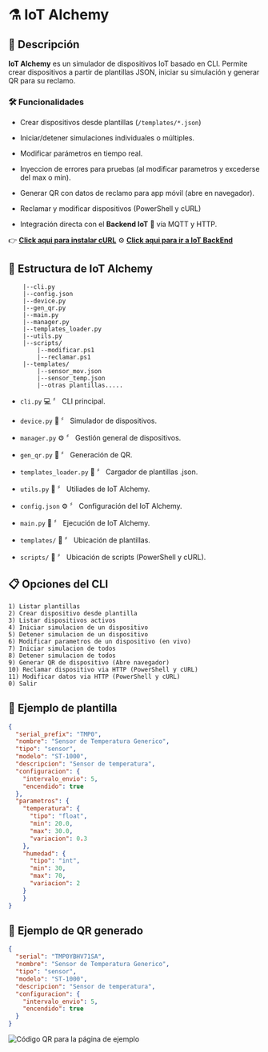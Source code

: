# ⚗️ IoT Alchemy

## 📝 Descripción

**IoT Alchemy** es un simulador de dispositivos IoT basado en CLI. Permite crear dispositivos a partir de plantillas JSON, iniciar su simulación y generar QR para su reclamo.

### 🛠️ Funcionalidades

-   Crear dispositivos desde plantillas (`/templates/*.json`)
    
-   Iniciar/detener simulaciones individuales o múltiples.
    
-   Modificar parámetros en tiempo real.

-   Inyeccion de errores para pruebas (al modificar parametros y excederse del max o min).
    
-   Generar QR con datos de reclamo para app móvil (abre en navegador).
    
-   Reclamar y modificar dispositivos (PowerShell y cURL)
    
-   Integración directa con el **Backend IoT** 🚀 vía MQTT y HTTP.
    

👉 [**Click aqui para instalar cURL**](https://curl.se/download.html)
⚙️ [**Click aqui para ir a IoT BackEnd**](https://github.com/mjmelean/IoT_Backend)

## 📁 Estructura de IoT Alchemy

```
    |--cli.py
    |--config.json
    |--device.py
    |--gen_qr.py
    |--main.py
    |--manager.py
    |--templates_loader.py
    |--utils.py
    |--scripts/
        |--modificar.ps1
        |--reclamar.ps1
    |--templates/
        |--sensor_mov.json
        |--sensor_temp.json
        |--otras plantillas.....

```

-   `cli.py` 💻 〞 CLI principal.
    
-   `device.py` 📱 〞 Simulador de dispositivos.
    
-   `manager.py` ⚙️ 〞 Gestión general de dispositivos.
    
-   `gen_qr.py` 🔳 〞 Generación de QR.
    
-   `templates_loader.py` 📄 〞 Cargador de plantillas .json.
    
-   `utils.py` 🔧 〞 Utiliades de IoT Alchemy.
    
-   `config.json` ⚙️ 〞 Configuración del IoT Alchemy.
    
-   `main.py` 🚀 〞 Ejecución de IoT Alchemy.
    
-   `templates/` 📂 〞 Ubicación de plantillas.
    
-   `scripts/` 📜 〞 Ubicación de scripts (PowerShell y cURL).
    

## 📋 Opciones del CLI

```
1) Listar plantillas
2) Crear dispositivo desde plantilla
3) Listar dispositivos activos
4) Iniciar simulacion de un dispositivo
5) Detener simulacion de un dispositivo
6) Modificar parametros de un dispositivo (en vivo)
7) Iniciar simulacion de todos
8) Detener simulacion de todos
9) Generar QR de dispositivo (Abre navegador)
10) Reclamar dispositivo via HTTP (PowerShell y cURL)
11) Modificar datos via HTTP (PowerShell y cURL)
0) Salir

```

## 📄 Ejemplo de plantilla

```json
{
  "serial_prefix": "TMP0",
  "nombre": "Sensor de Temperatura Generico",
  "tipo": "sensor",
  "modelo": "ST-1000",
  "descripcion": "Sensor de temperatura",
  "configuracion": {
    "intervalo_envio": 5,
    "encendido": true
  },
  "parametros": {
    "temperatura": {
      "tipo": "float",
      "min": 20.0,
      "max": 30.0,
      "variacion": 0.3
    },
    "humedad": {
      "tipo": "int",
      "min": 30,
      "max": 70,
      "variacion": 2
    }
    }
}

```

## 🔳 Ejemplo de QR generado

```json
{
  "serial": "TMP0YBHV71SA",
  "nombre": "Sensor de Temperatura Generico",
  "tipo": "sensor",
  "modelo": "ST-1000",
  "descripcion": "Sensor de temperatura",
  "configuracion": {
    "intervalo_envio": 5,
    "encendido": true
  }
}

```

![Código QR para la página de ejemplo](https://i.postimg.cc/FHgMqvMg/qr-TMP0-YBHV71-SA.png)